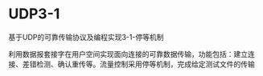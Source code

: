 # UDP3-1
基于UDP的可靠传输协议及编程实现3-1-停等机制

利用数据报套接字在用户空间实现面向连接的可靠数据传输，功能包括：建立连接、差错检测、确认重传等。流量控制采用停等机制，完成给定测试文件的传输
